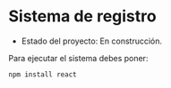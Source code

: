 <h1> Sistema de registro </h1>

- Estado del proyecto: En construcción.

Para ejecutar el sistema debes poner:

```npm install react ```
